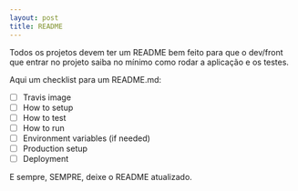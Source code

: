 ```yaml
---
layout: post
title: README
---
```


Todos os projetos devem ter um README bem feito para que o dev/front que entrar no projeto saiba no mínimo como rodar a aplicação e os testes.

Aqui um checklist para um README.md:

- [ ] Travis image
- [ ] How to setup
- [ ] How to test
- [ ] How to run
- [ ] Environment variables (if needed)
- [ ] Production setup
- [ ] Deployment

E sempre, SEMPRE, deixe o README atualizado.

